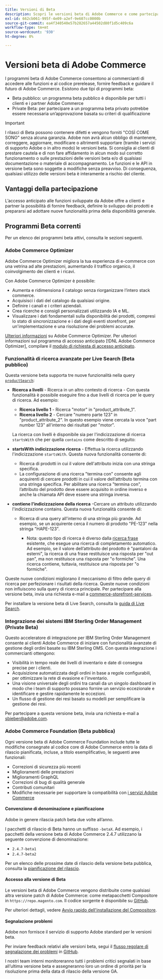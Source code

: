 ```yaml
---
title: Versioni di Beta
description: Scopri le versioni beta di Adobe Commerce e come partecipare.
exl-id: 662cb061-995f-4e09-a2ef-9e607cc0000b
source-git-commit: ea4f340540e57b282657a44502d80f1d5c409c6a
workflow-type: tm+mt
source-wordcount: '930'
ht-degree: 0%

---
```


# Versioni beta di Adobe Commerce

I programmi beta di Adobe Commerce consentono ai commercianti di accedere alle funzioni e al codice prerelease, fornire feedback e guidare il futuro di Adobe Commerce. Esistono due tipi di programmi beta:

- Beta pubblico: un programma beta pubblico è disponibile per tutti i clienti e i partner Adobe Commerce
- Private Beta: per partecipare a un programma beta privato potrebbe essere necessaria un’approvazione basata su criteri di qualificazione

>[!IMPORTANT]
>
>I rilasci di Beta possono contenere difetti e vengono forniti &quot;COSÌ COME SONO&quot; senza alcuna garanzia. Adobe non avrà alcun obbligo di mantenere, correggere, aggiornare, modificare o altrimenti supportare (tramite i servizi di supporto Adobe o in altro modo) le versioni beta. Si consiglia ai clienti di prestare cautela e di non fare affidamento in alcun modo sul corretto funzionamento o sulle prestazioni delle versioni beta e/o di qualsiasi documentazione o materiale di accompagnamento. Le funzioni e le API in versione beta sono soggette a modifiche senza preavviso. Di conseguenza, qualsiasi utilizzo delle versioni beta è interamente a rischio del cliente.

## Vantaggi della partecipazione

L’accesso anticipato alle funzioni sviluppate da Adobe offre a clienti e partner la possibilità di fornire feedback, definire lo sviluppo dei prodotti e prepararsi ad adottare nuove funzionalità prima della disponibilità generale.

## Programmi Beta correnti

Per un elenco dei programmi beta attivi, consulta le sezioni seguenti.

### Adobe Commerce Optimizer

Adobe Commerce Optimizer migliora la tua esperienza di e-commerce con una vetrina ad alte prestazioni, aumentando il traffico organico, il coinvolgimento dei clienti e i ricavi.

Con Adobe Commerce Optimizer è possibile:

- Aumenta e ridimensiona il catalogo senza riorganizzare l’intero stack commerce.
- Acquisisci i dati del catalogo da qualsiasi origine.
- Definire i canali e i criteri aziendali.
- Crea ricerche e consigli personalizzati utilizzando IA e ML.
- Visualizzare i dati fondamentali sulla disponibilità dei prodotti, compresi lo stato di sincronizzazione e i dati degli eventi storefront, per un&#39;implementazione e una risoluzione dei problemi accurate.

[Ulteriori informazioni](https://experienceleague.adobe.com/docs/commerce/optimizer/overview.html) su Adobe Commerce Optimizer. Per ulteriori informazioni sul programma di accesso anticipato [!DNL Adobe Commerce Optimizer], compilare il [modulo di richiesta di accesso anticipato](https://forms.office.com/Pages/ResponsePage.aspx?id=Wht7-jR7h0OUrtLBeN7O4WOxhjY2doZPikS2hIbfmL5UMlhTMTYzVDhPQVFNTUFYUjJHNlRKTE5TWS4u).

### Funzionalità di ricerca avanzate per Live Search (Beta pubblico)

Questa versione beta supporta tre nuove funzionalità nella query [`productSearch`](https://developer.adobe.com/commerce/services/graphql/live-search/product-search/):

- **Ricerca a livelli** - Ricerca in un altro contesto di ricerca - Con questa funzionalità è possibile eseguire fino a due livelli di ricerca per le query di ricerca. Ad esempio:

   - **Ricerca livello 1** - Ricerca &quot;motor&quot; in &quot;product_attribute_1&quot;.
   - **Ricerca livello 2** - Cercare &quot;numero parte 123&quot; in &quot;product_attribute_2&quot;. In questo esempio viene cercata la voce &quot;part number 123&quot; all&#39;interno dei risultati per &quot;motor&quot;.

  La ricerca con livelli è disponibile sia per l&#39;indicizzazione di ricerca `startsWith` che per quella `contains` come descritto di seguito:

- **startsWith indicizzazione ricerca** - Effettua la ricerca utilizzando l&#39;indicizzazione `startsWith`. Questa nuova funzionalità consente di:

   - Ricerca di prodotti in cui il valore dell&#39;attributo inizia con una stringa specifica.
   - La configurazione di una ricerca &quot;termina con&quot; consente agli acquirenti di cercare prodotti in cui il valore dell’attributo termina con una stringa specifica. Per abilitare una ricerca &quot;termina con&quot;, l’attributo del prodotto deve essere acquisito in ordine inverso e anche la chiamata API deve essere una stringa inversa.

- **contiene l&#39;indicizzazione della ricerca** -Cercare un attributo utilizzando l&#39;indicizzazione contains. Questa nuova funzionalità consente di:

   - Ricerca di una query all&#39;interno di una stringa più grande. Ad esempio, se un acquirente cerca il numero di prodotto &quot;PE-123&quot; nella stringa &quot;HAPE-123&quot;.

      - Nota: questo tipo di ricerca è diverso dalla [ricerca frase](https://developer.adobe.com/commerce/services/graphql/live-search/product-search/#phrase) esistente, che esegue una ricerca di completamento automatico. Ad esempio, se il valore dell’attributo del prodotto è &quot;pantaloni da esterni&quot;, la ricerca di una frase restituisce una risposta per &quot;out pan&quot;, ma non restituisce una risposta per &quot;o formiche&quot;. Una ricerca contiene, tuttavia, restituisce una risposta per &quot;o formiche&quot;.

Queste nuove condizioni migliorano il meccanismo di filtro delle query di ricerca per perfezionare i risultati della ricerca. Queste nuove condizioni non influiscono sulla query di ricerca principale. Per partecipare alla versione beta, invia una richiesta e-mail a [commerce-storefront-services](mailto:commerce-storefront-services@adobe.com).

Per installare la versione beta di Live Search, consulta la [guida di Live Search](https://experienceleague.adobe.com/en/docs/commerce/live-search/install#install-the-live-search-beta).

### Integrazione dei sistemi IBM Sterling Order Management (Private Beta)

Questo acceleratore di integrazione per IBM Sterling Order Management consente ai clienti Adobe Commerce di iniziare con funzionalità avanzate di gestione degli ordini basate su IBM Sterling OMS. Con questa integrazione i commercianti ottengono:

- Visibilità in tempo reale dei livelli di inventario e date di consegna precise per i clienti.
- Acquisizione automatizzata degli ordini in base a regole configurabili, per ottimizzare la rete di evasione e l&#39;inventario.
- Una visione universale degli ordini tra canali da un singolo dashboard in modo che i team di supporto possano fornire un servizio eccezionale e identificare e gestire rapidamente le eccezioni.
- Un flusso di gestione dei resi basato su modelli per semplificare la gestione dei resi.

Per partecipare a questa versione beta, invia una richiesta e-mail a [sbieber@adobe.com](mailto:sbieber@adobe.com).

### Adobe Commerce Foundation (Beta pubblica)

Ogni versione beta di Adobe Commerce Foundation include tutte le modifiche consegnate al codice core di Adobe Commerce entro la data di rilascio pianificata, incluse, a titolo esemplificativo, le seguenti aree funzionali:

- Correzioni di sicurezza più recenti
- Miglioramenti delle prestazioni
- Miglioramenti GraphQL
- Correzioni di bug di qualità generale
- Contributi comunitari
- Modifiche necessarie per supportare la compatibilità con [i servizi Adobe Commerce](https://experienceleague.adobe.com/docs/commerce/user-guides/home.html)

#### Convenzione di denominazione e pianificazione

Adobe in genere rilascia patch beta due volte all’anno.

I pacchetti di rilascio di Beta hanno un suffisso `-betaX`. Ad esempio, i pacchetti della versione beta di Adobe Commerce 2.4.7 utilizzano la seguente convenzione di denominazione:

- `2.4.7-beta1`
- `2.4.7-beta2`

Per un elenco delle prossime date di rilascio della versione beta pubblica, consulta la [pianificazione del rilascio](schedule.md).

#### Accesso alla versione di Beta

Le versioni beta di Adobe Commerce vengono distribuite come qualsiasi altra versione patch di Adobe Commerce: come metapacchetti Compositore in `https://repo.magento.com`. Il codice sorgente è disponibile su [GitHub](https://github.com/magento/magento2).

Per ulteriori dettagli, vedere [Avvio rapido dell&#39;installazione del Compositore](../installation/composer.md).

#### Segnalazione problemi

Adobe non fornisce il servizio di supporto Adobe standard per le versioni beta.

Per inviare feedback relativi alle versioni beta, segui il [flusso regolare di segnalazione dei problemi](https://developer.adobe.com/commerce/contributor/guides/code-contributions/) in [GitHub](https://github.com/magento/magento2).

I nostri team interni monitoreranno tutti i problemi critici segnalati in base all’ultima versione beta e assegneranno loro un ordine di priorità per la risoluzione prima della data di rilascio della versione GA.

